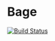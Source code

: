 # Bage

[![Build Status](https://travis-ci.org/zmshurik/project-lvl3-s174.svg)](https://travis-ci.org/zmshurik/project-lvl3-s174.svg)
